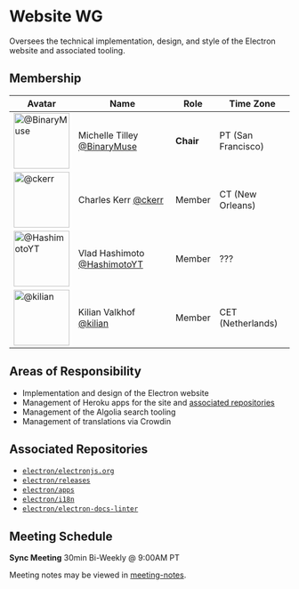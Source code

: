 # Website WG

Oversees the technical implementation, design, and style of the Electron website and associated tooling.

## Membership

| Avatar | Name | Role | Time Zone |
| -------------------------------------------|----------------------|----------------------------| -------- |
| <img src="https://github.com/BinaryMuse.png" width=100 alt="@BinaryMuse">  | Michelle Tilley [@BinaryMuse](https://github.com/BinaryMuse) | **Chair** | PT (San Francisco) |
| <img src="https://github.com/ckerr.png" width=100 alt="@ckerr">  | Charles Kerr [@ckerr](https://github.com/ckerr) | Member | CT (New Orleans) |
| <img src="https://github.com/HashimotoYT.png" width=100 alt="@HashimotoYT">  | Vlad Hashimoto [@HashimotoYT](https://github.com/HashimotoYT) | Member | ??? |
| <img src="https://github.com/kilian.png" width=100 alt="@kilian">  | Kilian Valkhof [@kilian](https://github.com/kilian) | Member | CET (Netherlands) |

## Areas of Responsibility

* Implementation and design of the Electron website
* Management of Heroku apps for the site and [associated repositories](#associated-repositories)
* Management of the Algolia search tooling
* Management of translations via Crowdin

## Associated Repositories

* [`electron/electronjs.org`](https://github.com/electron/electronjs.org)
* [`electron/releases`](https://github.com/electron/releases)
* [`electron/apps`](https://github.com/electron/apps)
* [`electron/i18n`](https://github.com/electron/i18n)
* [`electron/electron-docs-linter`](https://github.com/electron/electron-docs-linter)

## Meeting Schedule

**Sync Meeting** 30min Bi-Weekly @ 9:00AM PT

Meeting notes may be viewed in [meeting-notes](meeting-notes).
